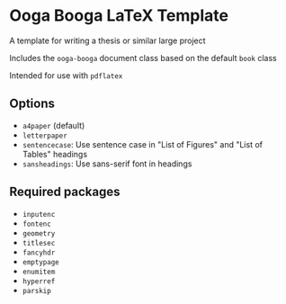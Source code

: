 # Ooga Booga LaTeX Template

A template for writing a thesis or similar large project

Includes the ``ooga-booga`` document class based on the default ``book`` class

Intended for use with ``pdflatex``

## Options

* ``a4paper`` (default)
* ``letterpaper``
* ``sentencecase``: Use sentence case in "List of Figures" and "List of Tables" headings
* ``sansheadings``: Use sans-serif font in headings

## Required packages

* ``inputenc``
* ``fontenc``
* ``geometry``
* ``titlesec``
* ``fancyhdr``
* ``emptypage``
* ``enumitem``
* ``hyperref``
* ``parskip``
